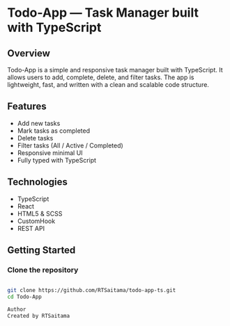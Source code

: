 # Todo-App — Task Manager built with TypeScript

## Overview
Todo-App is a simple and responsive task manager built with TypeScript. It allows users to add, complete, delete, and filter tasks. The app is lightweight, fast, and written with a clean and scalable code structure.

## Features
- Add new tasks
- Mark tasks as completed
- Delete tasks
- Filter tasks (All / Active / Completed)
- Responsive minimal UI
- Fully typed with TypeScript

## Technologies
- TypeScript
- React
- HTML5 & SCSS
- CustomHook
- REST API

## Getting Started

### Clone the repository
```bash

git clone https://github.com/RTSaitama/todo-app-ts.git
cd Todo-App

Author
Created by RTSaitama
